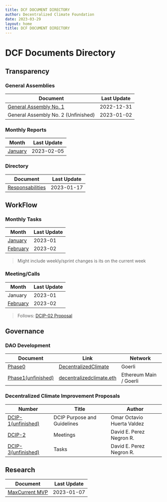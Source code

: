 ```yaml
---
title: DCF DOCUMENT DIRECTORY 
author: Decentralized Climate Foundation
date: 2023-03-29
layout: home
title: DCF DOCUMENT DIRECTORY
---
```



# DCF Documents Directory

## Transparency

### General Assemblies

| Document | Last Update |
| -------- | -------- |
| [General Assembly No. 1](https://hackmd.io/PJjDdwusTCu2rkKOGtnqcg?view)| 2022-12-31 |
| General Assembly No. 2 (Unfinished)| 2023-01-02 |

### Monthly Reports

| Month | Last Update | 
| -------- | -------- |
| [January](https://hackmd.io/bcSkwAWZQCihO-1G7eQGZg) | 2023-02-05 | 

### Directory

| Document | Last Update |
| -------- | -------- |
| [Responsabilities](https://hackmd.io/gMphw3QiRvSI2WK3Ml2GkA) | 2023-01-17 |

## WorkFlow

### Monthly Tasks

| Month | Last Update | 
| -------- | -------- |
| [January](https://hackmd.io/oycdQimKSnKtehXKRkz3kA) | 2023-01 | 
| [February](https://hackmd.io/GguBDBZkQZiJXEEXkBBS3w) | 2023-02 | 

> Might include weekly/sprint changes is its on the current week

### Meeting/Calls

| Month | Last Update | 
| -------- | -------- |
| January| 2023-01 | 
| [February](https://hackmd.io/0HntZV7ySSeElUTf49IBbA?view) | 2023-02 | 

> Follows: [DCIP-02 Proposal](https://hackmd.io/0HntZV7ySSeElUTf49IBbA?view)

## Governance 

### DAO Development

| Document | Link | Network |
| -------- | -------- | -------- | 
| [Phase0](https://hackmd.io/A9LNZFTlQsC32gqDw1C7EQ)  | [DecentralizedClimate](https://client.aragon.org/#/decentralizedclimate) | Goerli
| [Phase1(unfinished)](https://hackmd.io/X0e7aeiaQKa2fPJS_mHguQ)  | [decentralizedclimate.eth](https://demo.snapshot.org/#/decentralizedclimate.eth) | Ethereum Main / Goerli

### Decentralized Climate Improvement Proposals

| Number | Title | Author |
| -------- | -------- | -------- | 
| [DCIP-1(unfinished)](https://hackmd.io/YP4DnMt5R1y-Z3h9zjjcMQ?view)  | DCIP Purpose and Guidelines | Omar Octavio Huerta Valdez
| [DCIP-2](https://hackmd.io/c-0PvrXFQWezOJpzNtRA1A?view)  | Meetings | David E. Perez Negron R.
| [DCIP-3(unfinished)](https://hackmd.io/MY70DIqET36kzZ2YHFupbg?view)  | Tasks | David E. Perez Negron R.

## Research

| Document | Last Update |
| -------- | -------- |
| [MaxCurrent MVP](https://hackmd.io/olq6nsUNRR2F3VG1NkWAZA) | 2023-01-07 |


